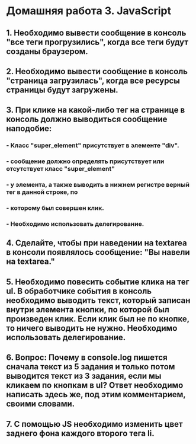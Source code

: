 # Домашняя работа 3. JavaScript
## 1. Необходимо вывести сообщение в консоль "все теги прогрузились", когда все теги будут созданы браузером.

## 2. Необходимо вывести сообщение в консоль "страница загрузилась", когда все ресурсы страницы будут загружены.

## 3. При клике на какой-либо тег на странице в консоль должно выводиться сообщение наподобие:
### - Класс "super_element" присутствует в элементе "div".
### - сообщение должно определять присутствует или отсутствует класс "super_element"
### - у элемента, а также выводить в нижнем регистре верный тег в данной строке, по
### - которому был совершен клик.
### - Необходимо использовать делегирование.

## 4. Сделайте, чтобы при наведении на textarea в консоли появлялось сообщение: "Вы навели на textarea."

## 5. Необходимо повесить событие клика на тег ul. В обработчике события в консоль необходимо выводить текст, который записан внутри элемента кнопки, по которой был произведен клик. Если клик был не по кнопке, то ничего выводить не нужно. Необходимо использовать делегирование.

## 6. Вопрос: Почему в console.log пишется сначала текст из 5 задания и только потом выводится текст из 3 задания, если мы кликаем по кнопкам в ul? Ответ необходимо написать здесь же, под этим комментарием, своими словами.

## 7. С помощью JS необходимо изменить цвет заднего фона каждого второго тега li.
